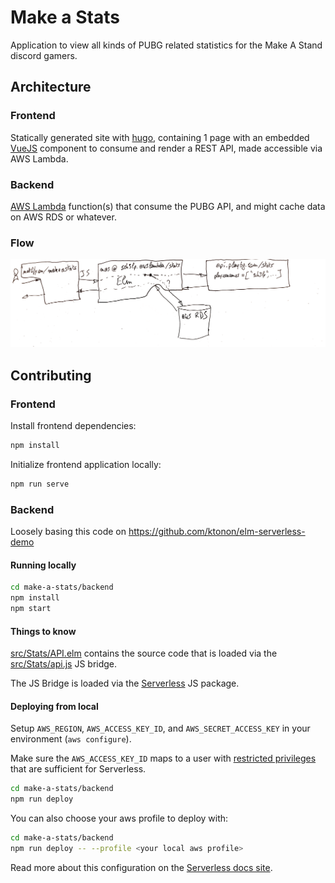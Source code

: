 # Make a Stats
Application to view all kinds of PUBG related statistics for the Make A Stand discord gamers.

## Architecture
### Frontend
Statically generated site with [hugo](https://gohugo.io), containing 1 page with an embedded [VueJS](https://vuejs.org) component to consume and render a REST API, made accessible via AWS Lambda.

### Backend
[AWS Lambda](https://aws.amazon.com/lambda/) function(s) that consume the PUBG API, and might cache data on AWS RDS or whatever.

### Flow
![](docs/flow.png)

## Contributing
### Frontend
Install frontend dependencies:
```sh
npm install
```

Initialize frontend application locally:
```sh
npm run serve
```

### Backend
Loosely basing this code on https://github.com/ktonon/elm-serverless-demo

#### Running locally

```bash
cd make-a-stats/backend
npm install
npm start
```
#### Things to know
[src/Stats/API.elm](src/Stats/API.elm) contains the source code that is loaded via the [src/Stats/api.js](src/Stats/api.js) JS bridge.

The JS Bridge is loaded via the [Serverless](https://serverless.com/) JS package.

#### Deploying from local
Setup `AWS_REGION`, `AWS_ACCESS_KEY_ID`, and `AWS_SECRET_ACCESS_KEY` in your environment (`aws configure`).

Make sure the `AWS_ACCESS_KEY_ID` maps to a user with [restricted privileges](https://github.com/serverless/serverless/issues/1439) that are sufficient for Serverless.

```bash
cd make-a-stats/backend
npm run deploy
```

You can also choose your aws profile to deploy with:

```bash
cd make-a-stats/backend
npm run deploy -- --profile <your local aws profile>
```

Read more about this configuration on the [Serverless docs site](https://serverless.com/framework/docs/providers/aws/cli-reference/config-credentials/).